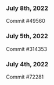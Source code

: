 ### July 8th, 2022

Commit #49560

### July 5th, 2022

Commit #314353


### July 4th, 2022

Commit #72281
